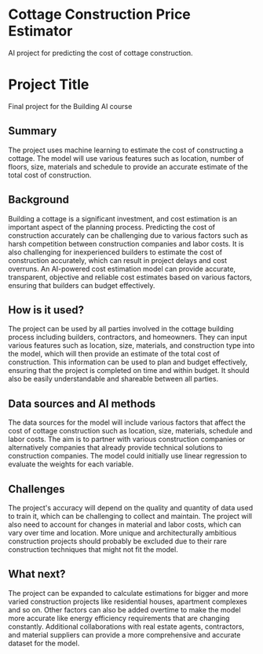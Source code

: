 # Cottage Construction Price Estimator

AI project for predicting the cost of cottage construction.

# Project Title

Final project for the Building AI course

## Summary

The project uses machine learning to estimate the cost of constructing a cottage. The model will use various features such as location, number of floors, size, materials and schedule to provide an accurate estimate of the total cost of construction.

## Background

Building a cottage is a significant investment, and cost estimation is an important aspect of the planning process. Predicting the cost of construction accurately can be challenging due to various factors such as harsh competition between construction companies and labor costs. It is also challenging for inexperienced builders to estimate the cost of construction accurately, which can result in project delays and cost overruns. An AI-powered cost estimation model can provide accurate, transparent, objective and reliable cost estimates based on various factors, ensuring that builders can budget effectively.

## How is it used?

The project can be used by all parties involved in the cottage building process including builders, contractors, and homeowners. They can input various features such as location, size, materials, and construction type into the model, which will then provide an estimate of the total cost of construction. This information can be used to plan and budget effectively, ensuring that the project is completed on time and within budget. It should also be easily understandable and shareable between all parties.

## Data sources and AI methods

The data sources for the model will include various factors that affect the cost of cottage construction such as location, size, materials, schedule and labor costs. The aim is to partner with various construction companies or alternatively companies that already provide technical solutions to construction companies. The model could initially use linear regression to evaluate the weights for each variable.

## Challenges

The project's accuracy will depend on the quality and quantity of data used to train it, which can be challenging to collect and maintain. The project will also need to account for changes in material and labor costs, which can vary over time and location. More unique and architecturally ambitious construction projects should probably be excluded due to their rare construction techniques that might not fit the model.

## What next?

The project can be expanded to calculate estimations for bigger and more varied construction projects like residential houses, apartment complexes and so on. Other factors can also be added overtime to make the model more accurate like energy efficiency requirements that are changing constantly. Additional collaborations with real estate agents, contractors, and material suppliers can provide a more comprehensive and accurate dataset for the model.
